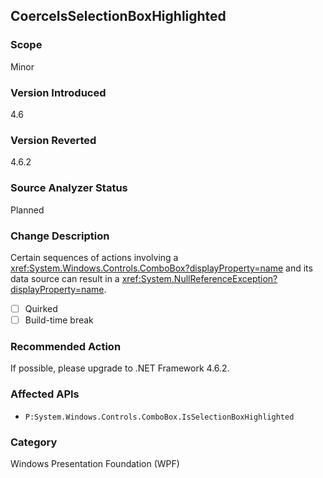 ## CoerceIsSelectionBoxHighlighted

### Scope
Minor

### Version Introduced
4.6

### Version Reverted
4.6.2

### Source Analyzer Status
Planned

### Change Description
Certain sequences of actions involving a <xref:System.Windows.Controls.ComboBox?displayProperty=name>
and its data source can result in a <xref:System.NullReferenceException?displayProperty=name>.

- [ ] Quirked
- [ ] Build-time break

### Recommended Action
If possible, please upgrade to .NET Framework 4.6.2.

### Affected APIs
* `P:System.Windows.Controls.ComboBox.IsSelectionBoxHighlighted`

### Category
Windows Presentation Foundation (WPF)

<!--
    ### Original Bug
    125219
-->

<!-- breaking change id: 179 -->
